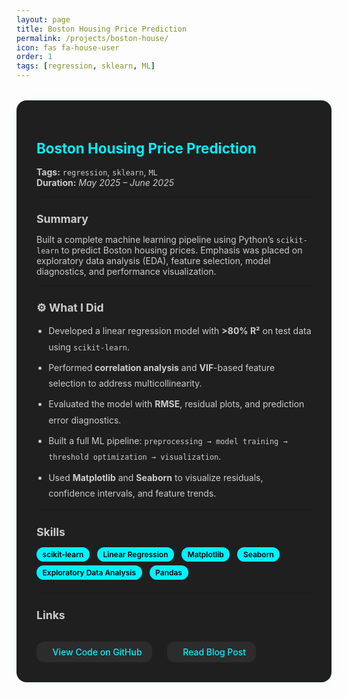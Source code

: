 ```yaml
---
layout: page
title: Boston Housing Price Prediction
permalink: /projects/boston-house/
icon: fas fa-house-user
order: 1
tags: [regression, sklearn, ML]
---
```


<style>
.project-section {
  background: #1f1f1f;
  padding: 2rem;
  border-radius: 16px;
  box-shadow: 0 0 18px rgba(0,255,255,0.06);
  color: #ccc;
  margin-top: 2rem;
}

.project-section h2 {
  color: #00f2ff;
  font-size: 1.4rem;
  margin-bottom: 1rem;
}

.project-section h3 {
  font-size: 1.1rem;
  color: #ccc;
  margin-top: 1.5rem;
  margin-bottom: 0.6rem;
}

.project-section ul {
  padding-left: 1.2rem;
  line-height: 1.8;
}

.project-section li {
  margin-bottom: 0.5rem;
}

.badge {
  background-color: #00f2ff;
  color: #000;
  padding: 0.25rem 0.6rem;
  border-radius: 12px;
  font-size: 0.75rem;
  font-weight: 600;
  margin-right: 0.5rem;
  display: inline-block;
  margin-bottom: 0.4rem;
}

.project-links {
  margin-top: 2rem;
  display: flex;
  gap: 1.5rem;
  flex-wrap: wrap;
}

.project-links a {
  display: inline-flex;
  align-items: center;
  gap: 0.6rem;
  background: #2c2c2c;
  color: #00f2ff;
  padding: 0.5rem 1rem;
  border-radius: 12px;
  font-weight: 500;
  text-decoration: none;
  transition: background 0.3s;
}

.project-links a:hover {
  background: #00f2ff;
  color: #000;
}

.project-links i {
  font-size: 1rem;
}
</style>

<div class="project-section">

## Boston Housing Price Prediction

**Tags:** `regression`, `sklearn`, `ML`  
**Duration:** _May 2025 – June 2025_

---

### Summary

Built a complete machine learning pipeline using Python’s `scikit-learn` to predict Boston housing prices. Emphasis was placed on exploratory data analysis (EDA), feature selection, model diagnostics, and performance visualization.

---

### ⚙️ What I Did

<ul>
  <li>Developed a linear regression model with <strong>>80% R²</strong> on test data using <code>scikit-learn</code>.</li>
  <li>Performed <strong>correlation analysis</strong> and <strong>VIF</strong>-based feature selection to address multicollinearity.</li>
  <li>Evaluated the model with <strong>RMSE</strong>, residual plots, and prediction error diagnostics.</li>
  <li>Built a full ML pipeline: <code>preprocessing → model training → threshold optimization → visualization</code>.</li>
  <li>Used <strong>Matplotlib</strong> and <strong>Seaborn</strong> to visualize residuals, confidence intervals, and feature trends.</li>
</ul>

---

### Skills

<span class="badge">scikit-learn</span>
<span class="badge">Linear Regression</span>
<span class="badge">Matplotlib</span>
<span class="badge">Seaborn</span>
<span class="badge">Exploratory Data Analysis</span>
<span class="badge">Pandas</span>

---

### Links

<div class="project-links">
  <a href="https://github.com/Tushar-bioinfo/Boston-house-price-prediction" target="_blank">
    <i class="fab fa-github"></i> View Code on GitHub
  </a>
  <a href="https://tushar-bioinfo.github.io/learning-bioinformatics/posts/boston-house-model/" target="_blank">
    <i class="fas fa-book-open"></i> Read Blog Post
  </a>
</div>

</div>
